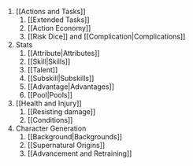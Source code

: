 1. [[Actions and Tasks]]
	1. [[Extended Tasks]]
	2. [[Action Economy]]
	3. [[Risk Dice]] and [[Complication|Complications]]
3. Stats
	1. [[Attribute|Attributes]]
	2. [[Skill|Skills]]
	3. [[Talent]]
	4. [[Subskill|Subskills]]
	5. [[Advantage|Advantages]]
	6. [[Pool|Pools]]
4. [[Health and Injury]]
	1. [[Resisting damage]]
	2. [[Conditions]]
5. Character Generation
	1. [[Background|Backgrounds]]
	2. [[Supernatural Origins]]
	4. [[Advancement and Retraining]]
